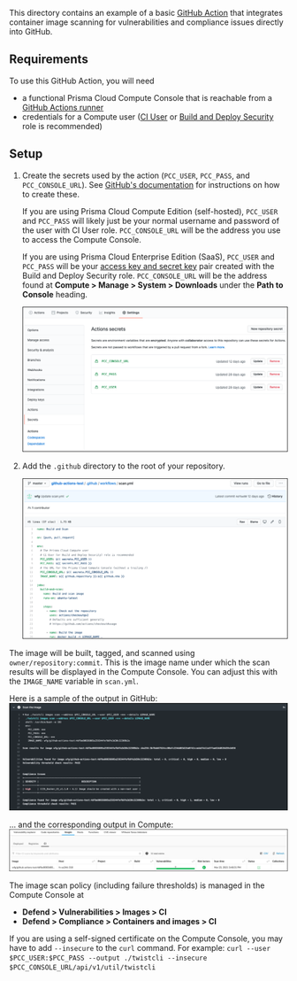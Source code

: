 This directory contains an example of a basic [GitHub Action](https://docs.github.com/en/actions) that integrates container image scanning for vulnerabilities and compliance issues directly into GitHub.

## Requirements
To use this GitHub Action, you will need
* a functional Prisma Cloud Compute Console that is reachable from a [GitHub Actions runner](https://github.com/actions/runner)
* credentials for a Compute user ([CI User](https://docs.twistlock.com/docs/compute_edition/authentication/user_roles.html#ci-user) or [Build and Deploy Security](https://docs.twistlock.com/docs/enterprise_edition/authentication/prisma_cloud_user_roles.html#prisma-cloud-roles-to-compute-roles-mapping) role is recommended)

## Setup
1. Create the secrets used by the action (`PCC_USER`, `PCC_PASS`, and `PCC_CONSOLE_URL`). See [GitHub's documentation](https://docs.github.com/en/actions/reference/encrypted-secrets#creating-encrypted-secrets-for-a-repository) for instructions on how to create these.

    If you are using Prisma Cloud Compute Edition (self-hosted), `PCC_USER` and `PCC_PASS` will likely just be your normal username and password of the user with CI User role. `PCC_CONSOLE_URL` will be the address you use to access the Compute Console.

    If you are using Prisma Cloud Enterprise Edition (SaaS), `PCC_USER` and `PCC_PASS` will be your [access key and secret key](https://docs.twistlock.com/docs/enterprise_edition/authentication/access_keys.html#provisioning-access-keys) pair created with the Build and Deploy Security role. `PCC_CONSOLE_URL` will be the address found at **Compute > Manage > System > Downloads** under the **Path to Console** heading.

    <img src="images/variables.png"/>

2. Add the `.github` directory to the root of your repository.

    <img src="images/scan-yml.png"/>

The image will be built, tagged, and scanned using `owner/repository:commit`. This is the image name under which the scan results will be displayed in the Compute Console. You can adjust this with the `IMAGE_NAME` variable in `scan.yml`.

Here is a sample of the output in GitHub:
<img src="images/github-output1.png"/>

... and the corresponding output in Compute:
<img src="images/compute-output1.png"/>

The image scan policy (including failure thresholds) is managed in the Compute Console at
* **Defend > Vulnerabilities > Images > CI**
* **Defend > Compliance > Containers and images > CI**

If you are using a self-signed certificate on the Compute Console, you may have to add `--insecure` to the `curl` command. For example:
```curl --user $PCC_USER:$PCC_PASS --output ./twistcli --insecure $PCC_CONSOLE_URL/api/v1/util/twistcli```

